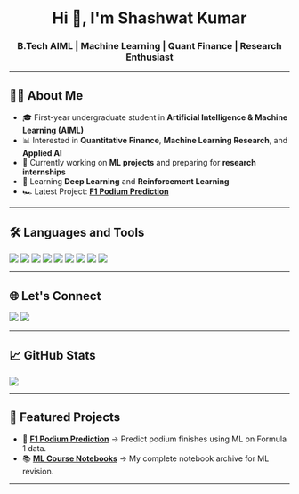 <h1 align="center">Hi 👋, I'm Shashwat Kumar</h1>
<h3 align="center">B.Tech AIML | Machine Learning | Quant Finance | Research Enthusiast</h3>

---

## 👨‍💻 About Me
- 🎓 First-year undergraduate student in **Artificial Intelligence & Machine Learning (AIML)**  
- 📊 Interested in **Quantitative Finance**, **Machine Learning Research**, and **Applied AI**  
- 🔭 Currently working on **ML projects** and preparing for **research internships**  
- 🧠 Learning **Deep Learning** and **Reinforcement Learning**  
- 🏎️ Latest Project: **[F1 Podium Prediction](https://github.com/Shashquatch28/f1-podium-prediction)**

---

## 🛠️ Languages and Tools
<p>
  <img src="https://img.shields.io/badge/-Python-3776AB?style=for-the-badge&logo=python&logoColor=white"/>
  <img src="https://img.shields.io/badge/-NumPy-013243?style=for-the-badge&logo=numpy&logoColor=white"/>
  <img src="https://img.shields.io/badge/-Pandas-150458?style=for-the-badge&logo=pandas&logoColor=white"/>
  <img src="https://img.shields.io/badge/-Matplotlib-11557c?style=for-the-badge&logo=matplotlib&logoColor=white"/>
  <img src="https://img.shields.io/badge/-Seaborn-2E1E3A?style=for-the-badge&logo=python&logoColor=white"/>
  <img src="https://img.shields.io/badge/-scikit--learn-F7931E?style=for-the-badge&logo=scikit-learn&logoColor=white"/>
  <img src="https://img.shields.io/badge/-Jupyter-F37626?style=for-the-badge&logo=jupyter&logoColor=white"/>
  <img src="https://img.shields.io/badge/-Git-F05032?style=for-the-badge&logo=git&logoColor=white"/>
  <img src="https://img.shields.io/badge/-GitHub-181717?style=for-the-badge&logo=github&logoColor=white"/>
</p>

---

## 🌐 Let's Connect
<p>
  <a href="mailto:kumarshashwat1028@gmail.com"><img src="https://img.shields.io/badge/Email-D14836?style=for-the-badge&logo=gmail&logoColor=white" /></a>
  <a href="https://www.linkedin.com/in/shash-ai/" target="_blank"><img src="https://img.shields.io/badge/-LinkedIn-0A66C2?style=for-the-badge&logo=linkedin&logoColor=white"/></a>
</p>

---

## 📈 GitHub Stats
<p>
  <img src="https://github-readme-stats.vercel.app/api?username=Shashquatch28&show_icons=true&theme=tokyonight" />
</p>

---

## 🚀 Featured Projects
- 🎯 **[F1 Podium Prediction](https://github.com/Shashquatch28/f1-podium-prediction)** → Predict podium finishes using ML on Formula 1 data.
- 📚 **[ML Course Notebooks](https://github.com/Shashquatch28/ml-course-notebooks)** → My complete notebook archive for ML revision.

---

